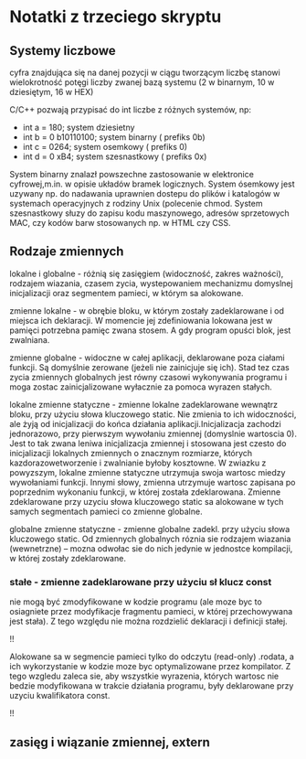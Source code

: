 # Notatki z trzeciego skryptu

## Systemy liczbowe

cyfra znajdująca się na danej pozycji w ciągu tworzącym liczbę stanowi wielokrotność potęgi liczby zwanej bazą systemu (2 w binarnym, 10 w dziesiętym, 16 w HEX)

C/C++ pozwają przypisać do int liczbe z różnych systemów, np: 
- int a = 180;  system dziesietny
- int b = 0 b10110100; system binarny ( prefiks 0b)
- int c = 0264;  system osemkowy ( prefiks 0)
- int d = 0 xB4; system szesnastkowy ( prefiks 0x)

System binarny znalazł powszechne zastosowanie w elektronice cyfrowej,m.in. w opisie układów bramek logicznych. System ósemkowy jest uzywany np. do nadawania uprawnien dostepu do plików i katalogów w systemach operacyjnych z rodziny Unix (polecenie chmod. System szesnastkowy słuzy do zapisu kodu maszynowego, adresów sprzetowych MAC, czy kodów barw stosowanych np. w HTML czy CSS.

## Rodzaje zmiennych

lokalne i globalne - różnią się zasięgiem (widoczność, zakres ważności), rodzajem wiazania, czasem zycia, wystepowaniem mechanizmu domyslnej inicjalizacji oraz segmentem pamieci, w którym sa alokowane.

zmienne lokalne - w obrębie bloku, w którym zostały zadeklarowane i od miejsca ich deklaracji. W momencie jej zdefiniowania lokowana jest w pamięci potrzebna pamięc zwana stosem. A gdy program opuści blok, jest zwalniana.

zmienne globalne - widoczne w całej aplikacji, deklarowane poza ciałami funkcji. Są domyślnie zerowane (jeżeli nie zainicjuje się ich). Stad tez czas zycia zmiennych globalnych jest równy czasowi wykonywania programu i moga zostac zainicjalizowane wyłacznie za pomoca wyrazen stałych.

lokalne zmienne statyczne - zmienne lokalne zadeklarowane wewnątrz bloku, przy użyciu słowa kluczowego static. Nie zmienia to ich widoczności, ale żyją od inicjalizacji do końca działania aplikacji.Inicjalizacja zachodzi jednorazowo, przy pierwszym wywołaniu zmiennej (domyslnie wartoscia 0).
Jest to tak zwana leniwa inicjalizacja zmiennej i stosowana jest czesto do inicjalizacji lokalnych zmiennych o znacznym rozmiarze, których kazdorazowetworzenie i zwalnianie byłoby kosztowne. W zwiazku z powyzszym, lokalne zmienne statyczne utrzymuja swoja wartosc miedzy wywołaniami funkcji. Innymi słowy, zmienna utrzymuje wartosc zapisana po poprzednim wykonaniu funkcji, w której została zdeklarowana. Zmienne zdeklarowane przy uzyciu słowa kluczowego static sa alokowane w tych samych segmentach pamieci co zmienne globalne.

globalne zmienne statyczne - zmienne globalne zadekl. przy użyciu słowa kluczowego static. Od zmiennych globalnych róznia sie rodzajem wiazania (wewnetrzne) – mozna odwołac sie do nich jedynie w jednostce kompilacji, w której zostały zdeklarowane.

### stałe - zmienne zadeklarowane przy użyciu sł klucz const
nie mogą być zmodyfikowane w kodzie programu (ale moze byc to osiagniete przez modyfikacje fragmentu pamieci, w której przechowywana jest stała). Z tego względu nie można rozdzielić deklaracji i definicji stałej. 

!!

Alokowane sa w segmencie pamieci tylko do odczytu (read-only) .rodata, a ich wykorzystanie w kodzie moze byc optymalizowane
przez kompilator. Z tego wzgledu zaleca sie, aby wszystkie wyrazenia, których wartosc nie bedzie modyfikowana w trakcie działania programu, były deklarowane przy uzyciu kwalifikatora const.

!!

## zasięg i wiązanie zmiennej, extern

